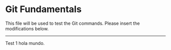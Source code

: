# Git Fundamentals
This file will be used to test the Git commands. Please insert the modifications below.

---

Test 1 hola mundo.

